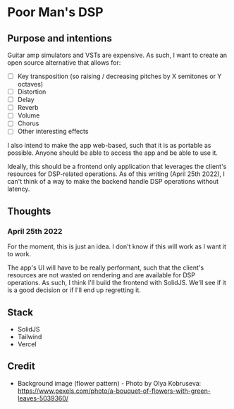 # Poor Man's DSP

## Purpose and intentions

Guitar amp simulators and VSTs are expensive. As such, I want to create an open source alternative that allows for:

-   [ ] Key transposition (so raising / decreasing pitches by X semitones or Y octaves)
-   [ ] Distortion
-   [ ] Delay
-   [ ] Reverb
-   [ ] Volume
-   [ ] Chorus
-   [ ] Other interesting effects

I also intend to make the app web-based, such that it is as portable as possible. Anyone should be able to access the app and be able to use it.

Ideally, this should be a frontend only application that leverages the client's resources for DSP-related operations. As of this writing (April 25th 2022), I can't think of a way to make the backend handle DSP operations without latency.

## Thoughts

### April 25th 2022

For the moment, this is just an idea. I don't know if this will work as I want it to work.

The app's UI will have to be really performant, such that the client's resources are not wasted on rendering and are available for DSP operations. As such, I think I'll build the frontend with SolidJS. We'll see if it is a good decision or if I'll end up regretting it.

## Stack

-   SolidJS
-   Tailwind
-   Vercel

## Credit

-   Background image (flower pattern) - Photo by Olya Kobruseva: https://www.pexels.com/photo/a-bouquet-of-flowers-with-green-leaves-5039360/
